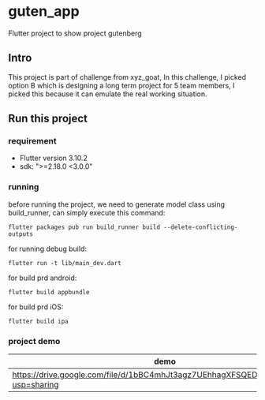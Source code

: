 # guten_app

Flutter project to show project gutenberg

## Intro

This project is part of challenge from xyz_goat, 
In this challenge, I picked option B which is designing a long term project
for 5 team members, I picked this because it can emulate the real working situation.

## Run this project
### requirement
- Flutter version 3.10.2
- sdk: ">=2.18.0 <3.0.0"

### running
before running the project, we need to generate model class using build_runner, 
can simply execute this command:
```
flutter packages pub run build_runner build --delete-conflicting-outputs  
```
for running debug build:
```
flutter run -t lib/main_dev.dart
```

for build prd android:
```
flutter build appbundle
```

for build prd iOS:
```
flutter build ipa
```

### project demo
| demo |
| - |
| https://drive.google.com/file/d/1bBC4mhJt3agz7UEhhagXFSQED3QCb_U4/view?usp=sharing |